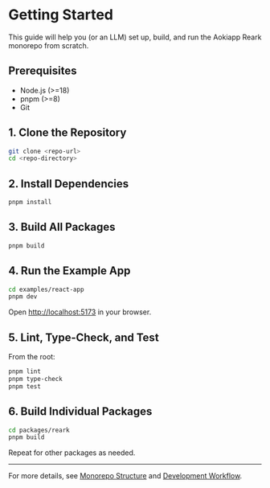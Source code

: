 # Getting Started

This guide will help you (or an LLM) set up, build, and run the Aokiapp Reark monorepo from scratch.

## Prerequisites

- Node.js (>=18)
- pnpm (>=8)
- Git

## 1. Clone the Repository

```sh
git clone <repo-url>
cd <repo-directory>
```

## 2. Install Dependencies

```sh
pnpm install
```

## 3. Build All Packages

```sh
pnpm build
```

## 4. Run the Example App

```sh
cd examples/react-app
pnpm dev
```

Open [http://localhost:5173](http://localhost:5173) in your browser.

## 5. Lint, Type-Check, and Test

From the root:

```sh
pnpm lint
pnpm type-check
pnpm test
```

## 6. Build Individual Packages

```sh
cd packages/reark
pnpm build
```

Repeat for other packages as needed.

---

For more details, see [Monorepo Structure](./structure.md) and [Development Workflow](./workflow.md).